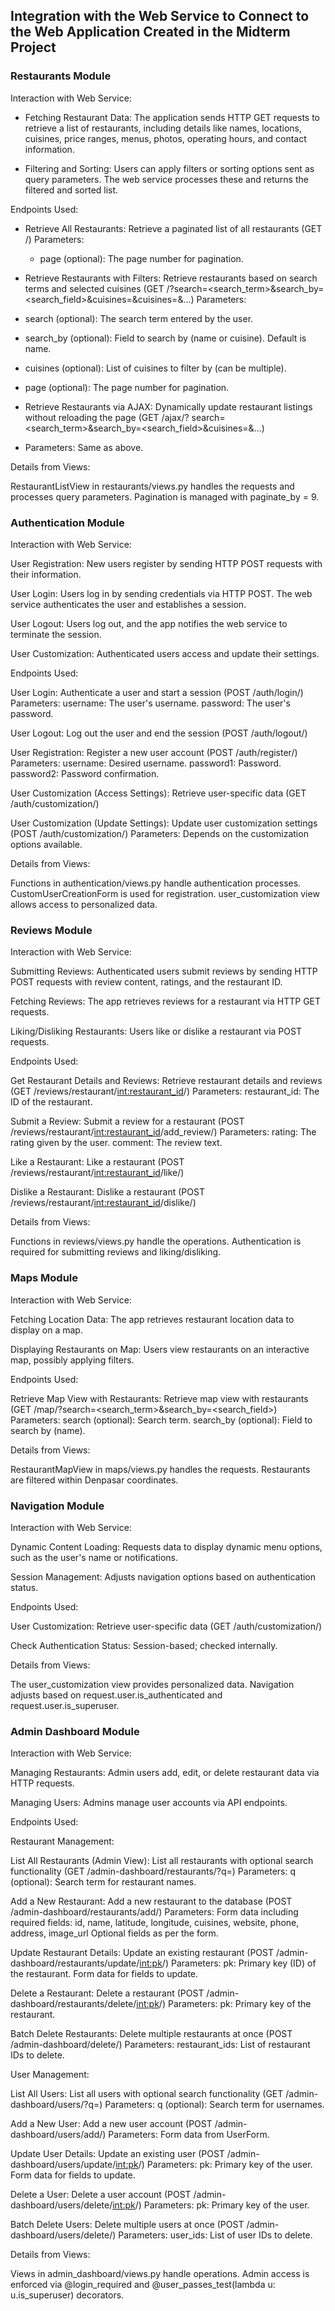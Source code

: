 ## Integration with the Web Service to Connect to the Web Application Created in the Midterm Project

### Restaurants Module

Interaction with Web Service:
- Fetching Restaurant Data: The application sends HTTP GET requests to retrieve a list of restaurants, including details like names, locations, cuisines, price ranges, menus, photos, operating hours, and contact information.

- Filtering and Sorting: Users can apply filters or sorting options sent as query parameters. The web service processes these and returns the filtered and sorted list.

Endpoints Used:

- Retrieve All Restaurants: Retrieve a paginated list of all restaurants (GET /)
  Parameters:
  - page (optional): The page number for pagination.

- Retrieve Restaurants with Filters: Retrieve restaurants based on search terms and selected cuisines (GET /?search=<search_term>&search_by=<search_field>&cuisines=<cuisine1>&cuisines=<cuisine2>&...)
Parameters:
- search (optional): The search term entered by the user.
- search_by (optional): Field to search by (name or cuisine). Default is name.
- cuisines (optional): List of cuisines to filter by (can be multiple).
- page (optional): The page number for pagination.

- Retrieve Restaurants via AJAX: Dynamically update restaurant listings without reloading the page (GET /ajax/?   search=<search_term>&search_by=<search_field>&cuisines=<cuisine1>&...)
- Parameters: Same as above.

Details from Views:

RestaurantListView in restaurants/views.py handles the requests and processes query parameters.
Pagination is managed with paginate_by = 9.

### Authentication Module

Interaction with Web Service:

User Registration: New users register by sending HTTP POST requests with their information.

User Login: Users log in by sending credentials via HTTP POST. The web service authenticates the user and establishes a session.

User Logout: Users log out, and the app notifies the web service to terminate the session.

User Customization: Authenticated users access and update their settings.

Endpoints Used:

User Login: Authenticate a user and start a session (POST /auth/login/)
Parameters:
username: The user's username.
password: The user's password.

User Logout: Log out the user and end the session (POST /auth/logout/)

User Registration: Register a new user account (POST /auth/register/)
Parameters:
username: Desired username.
password1: Password.
password2: Password confirmation.

User Customization (Access Settings): Retrieve user-specific data (GET /auth/customization/)

User Customization (Update Settings): Update user customization settings (POST /auth/customization/)
Parameters:
Depends on the customization options available.

Details from Views:

Functions in authentication/views.py handle authentication processes.
CustomUserCreationForm is used for registration.
user_customization view allows access to personalized data.

### Reviews Module

Interaction with Web Service:

Submitting Reviews: Authenticated users submit reviews by sending HTTP POST requests with review content, ratings, and the restaurant ID.

Fetching Reviews: The app retrieves reviews for a restaurant via HTTP GET requests.

Liking/Disliking Restaurants: Users like or dislike a restaurant via POST requests.

Endpoints Used:

Get Restaurant Details and Reviews: Retrieve restaurant details and reviews (GET /reviews/restaurant/<int:restaurant_id>/)
Parameters:
restaurant_id: The ID of the restaurant.

Submit a Review: Submit a review for a restaurant (POST /reviews/restaurant/<int:restaurant_id>/add_review/)
Parameters:
rating: The rating given by the user.
comment: The review text.

Like a Restaurant: Like a restaurant (POST /reviews/restaurant/<int:restaurant_id>/like/)

Dislike a Restaurant: Dislike a restaurant (POST /reviews/restaurant/<int:restaurant_id>/dislike/)

Details from Views:

Functions in reviews/views.py handle the operations.
Authentication is required for submitting reviews and liking/disliking.

### Maps Module

Interaction with Web Service:

Fetching Location Data: The app retrieves restaurant location data to display on a map.

Displaying Restaurants on Map: Users view restaurants on an interactive map, possibly applying filters.

Endpoints Used:

Retrieve Map View with Restaurants: Retrieve map view with restaurants (GET /map/?search=<search_term>&search_by=<search_field>)
Parameters:
search (optional): Search term.
search_by (optional): Field to search by (name).

Details from Views:

RestaurantMapView in maps/views.py handles the requests.
Restaurants are filtered within Denpasar coordinates.


### Navigation Module

Interaction with Web Service:

Dynamic Content Loading: Requests data to display dynamic menu options, such as the user's name or notifications.

Session Management: Adjusts navigation options based on authentication status.

Endpoints Used:

User Customization: Retrieve user-specific data (GET /auth/customization/)

Check Authentication Status: Session-based; checked internally.

Details from Views:

The user_customization view provides personalized data.
Navigation adjusts based on request.user.is_authenticated and request.user.is_superuser.

### Admin Dashboard Module

Interaction with Web Service:

Managing Restaurants: Admin users add, edit, or delete restaurant data via HTTP requests.

Managing Users: Admins manage user accounts via API endpoints.

Endpoints Used:

Restaurant Management:

List All Restaurants (Admin View): List all restaurants with optional search functionality (GET /admin-dashboard/restaurants/?q=<query>)
Parameters:
q (optional): Search term for restaurant names.

Add a New Restaurant: Add a new restaurant to the database (POST /admin-dashboard/restaurants/add/)
Parameters:
Form data including required fields:
id, name, latitude, longitude, cuisines, website, phone, address, image_url
Optional fields as per the form.

Update Restaurant Details: Update an existing restaurant (POST /admin-dashboard/restaurants/update/<int:pk>/)
Parameters:
pk: Primary key (ID) of the restaurant.
Form data for fields to update.

Delete a Restaurant: Delete a restaurant (POST /admin-dashboard/restaurants/delete/<int:pk>/)
Parameters:
pk: Primary key of the restaurant.

Batch Delete Restaurants: Delete multiple restaurants at once (POST /admin-dashboard/delete/)
Parameters:
restaurant_ids: List of restaurant IDs to delete.

User Management:

List All Users: List all users with optional search functionality (GET /admin-dashboard/users/?q=<query>)
Parameters:
q (optional): Search term for usernames.

Add a New User: Add a new user account (POST /admin-dashboard/users/add/)
Parameters:
Form data from UserForm.

Update User Details: Update an existing user (POST /admin-dashboard/users/update/<int:pk>/)
Parameters:
pk: Primary key of the user.
Form data for fields to update.

Delete a User: Delete a user account (POST /admin-dashboard/users/delete/<int:pk>/)
Parameters:
pk: Primary key of the user.

Batch Delete Users: Delete multiple users at once (POST /admin-dashboard/users/delete/)
Parameters:
user_ids: List of user IDs to delete.

Details from Views:

Views in admin_dashboard/views.py handle operations.
Admin access is enforced via @login_required and @user_passes_test(lambda u: u.is_superuser) decorators.
